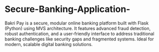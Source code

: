 # Secure-Banking-Application-
Bakri Pay is a secure, modular online banking platform built with Flask (Python) using MVS architecture. It features advanced fraud detection, robust authentication, and a user-friendly interface to address traditional banking challenges like security gaps and fragmented systems. Ideal for modern, scalable digital banking solutions. 
